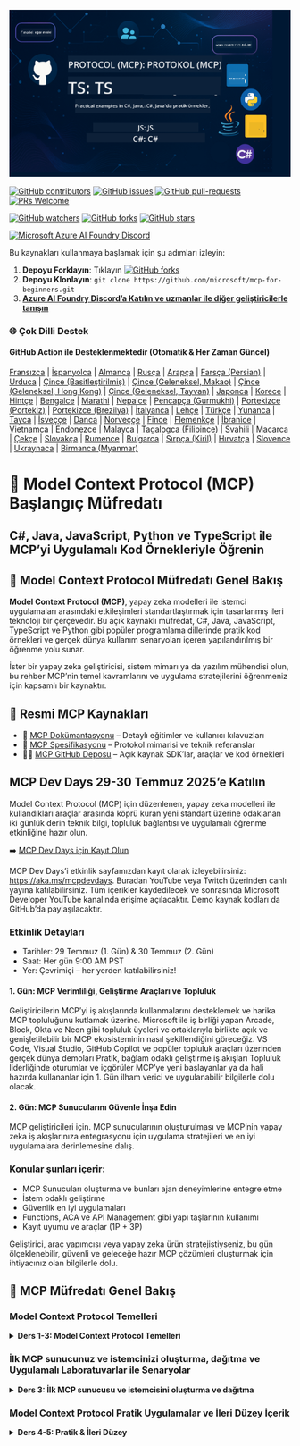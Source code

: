 <!--
CO_OP_TRANSLATOR_METADATA:
{
  "original_hash": "61219d6d0e866f6e714fe6988ebeba31",
  "translation_date": "2025-07-13T14:45:32+00:00",
  "source_file": "README.md",
  "language_code": "tr"
}
-->
![MCP-for-beginners](../../translated_images/mcp-beginners.2ce2b317996369ff66c5b72e25eff9d4288ab2741fc70c0b4e523d1ae1e249fd.tr.png) 

[![GitHub contributors](https://img.shields.io/github/contributors/microsoft/mcp-for-beginners.svg)](https://GitHub.com/microsoft/mcp-for-beginners/graphs/contributors)
[![GitHub issues](https://img.shields.io/github/issues/microsoft/mcp-for-beginners.svg)](https://GitHub.com/microsoft/mcp-for-beginners/issues)
[![GitHub pull-requests](https://img.shields.io/github/issues-pr/microsoft/mcp-for-beginners.svg)](https://GitHub.com/microsoft/mcp-for-beginners/pulls)
[![PRs Welcome](https://img.shields.io/badge/PRs-welcome-brightgreen.svg?style=flat-square)](http://makeapullrequest.com)

[![GitHub watchers](https://img.shields.io/github/watchers/microsoft/mcp-for-beginners.svg?style=social&label=Watch)](https://GitHub.com/microsoft/mcp-for-beginners/watchers)
[![GitHub forks](https://img.shields.io/github/forks/microsoft/mcp-for-beginners.svg?style=social&label=Fork)](https://GitHub.com/microsoft/mcp-for-beginners/fork)
[![GitHub stars](https://img.shields.io/github/stars/microsoft/mcp-for-beginners?style=social&label=Star)](https://GitHub.com/microsoft/mcp-for-beginners/stargazers)


[![Microsoft Azure AI Foundry Discord](https://dcbadge.limes.pink/api/server/ByRwuEEgH4)](https://discord.com/invite/ByRwuEEgH4)

Bu kaynakları kullanmaya başlamak için şu adımları izleyin:
1. **Depoyu Forklayın**: Tıklayın [![GitHub forks](https://img.shields.io/github/forks/microsoft/mcp-for-beginners.svg?style=social&label=Fork)](https://GitHub.com/microsoft/mcp-for-beginners/fork)
2. **Depoyu Klonlayın**:   `git clone https://github.com/microsoft/mcp-for-beginners.git`
3. [**Azure AI Foundry Discord’a Katılın ve uzmanlar ile diğer geliştiricilerle tanışın**](https://discord.com/invite/ByRwuEEgH4)


### 🌐 Çok Dilli Destek

#### GitHub Action ile Desteklenmektedir (Otomatik & Her Zaman Güncel)

[Fransızca](../fr/README.md) | [İspanyolca](../es/README.md) | [Almanca](../de/README.md) | [Rusça](../ru/README.md) | [Arapça](../ar/README.md) | [Farsça (Persian)](../fa/README.md) | [Urduca](../ur/README.md) | [Çince (Basitleştirilmiş)](../zh/README.md) | [Çince (Geleneksel, Makao)](../mo/README.md) | [Çince (Geleneksel, Hong Kong)](../hk/README.md) | [Çince (Geleneksel, Tayvan)](../tw/README.md) | [Japonca](../ja/README.md) | [Korece](../ko/README.md) | [Hintçe](../hi/README.md) | [Bengalce](../bn/README.md) | [Marathi](../mr/README.md) | [Nepalce](../ne/README.md) | [Pencapça (Gurmukhi)](../pa/README.md) | [Portekizce (Portekiz)](../pt/README.md) | [Portekizce (Brezilya)](../br/README.md) | [İtalyanca](../it/README.md) | [Lehçe](../pl/README.md) | [Türkçe](./README.md) | [Yunanca](../el/README.md) | [Tayca](../th/README.md) | [İsveççe](../sv/README.md) | [Danca](../da/README.md) | [Norveççe](../no/README.md) | [Fince](../fi/README.md) | [Flemenkçe](../nl/README.md) | [İbranice](../he/README.md) | [Vietnamca](../vi/README.md) | [Endonezce](../id/README.md) | [Malayca](../ms/README.md) | [Tagalogca (Filipince)](../tl/README.md) | [Svahili](../sw/README.md) | [Macarca](../hu/README.md) | [Çekçe](../cs/README.md) | [Slovakça](../sk/README.md) | [Rumence](../ro/README.md) | [Bulgarca](../bg/README.md) | [Sırpça (Kiril)](../sr/README.md) | [Hırvatça](../hr/README.md) | [Slovence](../sl/README.md) | [Ukraynaca](../uk/README.md) | [Birmanca (Myanmar)](../my/README.md)

# 🚀 Model Context Protocol (MCP) Başlangıç Müfredatı

## **C#, Java, JavaScript, Python ve TypeScript ile MCP’yi Uygulamalı Kod Örnekleriyle Öğrenin**

## 🧠 Model Context Protocol Müfredatı Genel Bakış

**Model Context Protocol (MCP)**, yapay zeka modelleri ile istemci uygulamaları arasındaki etkileşimleri standartlaştırmak için tasarlanmış ileri teknoloji bir çerçevedir. Bu açık kaynaklı müfredat, C#, Java, JavaScript, TypeScript ve Python gibi popüler programlama dillerinde pratik kod örnekleri ve gerçek dünya kullanım senaryoları içeren yapılandırılmış bir öğrenme yolu sunar.

İster bir yapay zeka geliştiricisi, sistem mimarı ya da yazılım mühendisi olun, bu rehber MCP’nin temel kavramlarını ve uygulama stratejilerini öğrenmeniz için kapsamlı bir kaynaktır.

## 🔗 Resmi MCP Kaynakları

- 📘 [MCP Dokümantasyonu](https://modelcontextprotocol.io/) – Detaylı eğitimler ve kullanıcı kılavuzları  
- 📜 [MCP Spesifikasyonu](https://spec.modelcontextprotocol.io/) – Protokol mimarisi ve teknik referanslar  
- 🧑‍💻 [MCP GitHub Deposu](https://github.com/modelcontextprotocol) – Açık kaynak SDK’lar, araçlar ve kod örnekleri  

## MCP Dev Days 29-30 Temmuz 2025’e Katılın

Model Context Protocol (MCP) için düzenlenen, yapay zeka modelleri ile kullandıkları araçlar arasında köprü kuran yeni standart üzerine odaklanan iki günlük derin teknik bilgi, topluluk bağlantısı ve uygulamalı öğrenme etkinliğine hazır olun.

➡️ [MCP Dev Days için Kayıt Olun](https://developer.microsoft.com/en-us/reactor/series/S-1563/)

MCP Dev Days’i etkinlik sayfamızdan kayıt olarak izleyebilirsiniz: https://aka.ms/mcpdevdays. Buradan YouTube veya Twitch üzerinden canlı yayına katılabilirsiniz. Tüm içerikler kaydedilecek ve sonrasında Microsoft Developer YouTube kanalında erişime açılacaktır. Demo kaynak kodları da GitHub’da paylaşılacaktır.

### Etkinlik Detayları
- Tarihler: 29 Temmuz (1. Gün) & 30 Temmuz (2. Gün)
- Saat: Her gün 9:00 AM PST
- Yer: Çevrimiçi – her yerden katılabilirsiniz!

#### 1. Gün: MCP Verimliliği, Geliştirme Araçları ve Topluluk

Geliştiricilerin MCP’yi iş akışlarında kullanmalarını desteklemek ve harika MCP topluluğunu kutlamak üzerine. Microsoft ile iş birliği yapan Arcade, Block, Okta ve Neon gibi topluluk üyeleri ve ortaklarıyla birlikte açık ve genişletilebilir bir MCP ekosisteminin nasıl şekillendiğini göreceğiz. VS Code, Visual Studio, GitHub Copilot ve popüler topluluk araçları üzerinden gerçek dünya demoları
Pratik, bağlam odaklı geliştirme iş akışları
Topluluk liderliğinde oturumlar ve içgörüler
MCP’ye yeni başlayanlar ya da hali hazırda kullananlar için 1. Gün ilham verici ve uygulanabilir bilgilerle dolu olacak.

#### 2. Gün: MCP Sunucularını Güvenle İnşa Edin

MCP geliştiricileri için. MCP sunucularının oluşturulması ve MCP’nin yapay zeka iş akışlarınıza entegrasyonu için uygulama stratejileri ve en iyi uygulamalara derinlemesine dalış.

### Konular şunları içerir:

- MCP Sunucuları oluşturma ve bunları ajan deneyimlerine entegre etme
- İstem odaklı geliştirme
- Güvenlik en iyi uygulamaları
- Functions, ACA ve API Management gibi yapı taşlarının kullanımı
- Kayıt uyumu ve araçlar (1P + 3P)

Geliştirici, araç yapımcısı veya yapay zeka ürün stratejistiyseniz, bu gün ölçeklenebilir, güvenli ve geleceğe hazır MCP çözümleri oluşturmak için ihtiyacınız olan bilgilerle dolu.

## 🧭 MCP Müfredatı Genel Bakış

### Model Context Protocol Temelleri 
<details>
  <summary><strong> Ders 1-3: Model Context Protocol Temelleri</strong></summary>

- **00. MCP’ye Giriş**  
  Model Context Protocol’ün genel tanıtımı ve yapay zeka iş akışlarındaki önemi. [Devamını oku](./00-Introduction/README.md)
- **01. Temel Kavramlar**  
  MCP’nin temel kavramlarının derinlemesine incelenmesi. [Devamını oku](./01-CoreConcepts/README.md)
- **02. MCP’de Güvenlik**  
  Güvenlik tehditleri ve en iyi uygulamalar. [Devamını oku](./02-Security/README.md)
- **03. MCP ile Başlarken**  
  Ortam kurulumu, temel sunucu/istemciler, entegrasyon. [Devamını oku](./03-GettingStarted/README.md)
</details>

### İlk MCP sunucunuz ve istemcinizi oluşturma, dağıtma ve Uygulamalı Laboratuvarlar ile Senaryolar
<details>
  <summary><strong> Ders 3: İlk MCP sunucusu ve istemcisini oluşturma ve dağıtma</strong></summary>

- **3.1. İlk sunucu** – [Kılavuz](./03-GettingStarted/01-first-server/README.md)
- **3.2. İlk istemci** – [Kılavuz](./03-GettingStarted/02-client/README.md)
- **3.3. LLM ile istemci** – [Kılavuz](./03-GettingStarted/03-llm-client/README.md)
- **3.4. Visual Studio Code ile sunucu tüketimi** – [Kılavuz](./03-GettingStarted/04-vscode/README.md)
- **3.5. SSE kullanarak sunucu oluşturma** – [Kılavuz](./03-GettingStarted/05-sse-server/README.md)
- **3.6. HTTP Akışı** – [Kılavuz](./03-GettingStarted/06-http-streaming/README.md)
- **3.7. AI Toolkit kullanımı** – [Kılavuz](./03-GettingStarted/07-aitk/README.md)
- **3.8. Sunucunuzu test etme** – [Kılavuz](./03-GettingStarted/08-testing/README.md)
- **3.9. Sunucunuzu dağıtma** – [Kılavuz](./03-GettingStarted/09-deployment/README.md)
</details>

### Model Context Protocol Pratik Uygulamalar ve İleri Düzey İçerik
<details>
  <summary><strong> Ders 4-5: Pratik & İleri Düzey</strong></summary>

- **04. Pratik Uygulama**  
  SDK’lar, hata ayıklama, test etme, yeniden kullanılabilir istem şablonları. [Devamını oku](./04-PracticalImplementation/README.md)
- **05. MCP’de İleri Konular**  
  Çok modlu yapay zeka, ölçeklendirme, kurumsal kullanım. [Devamını oku](./05-AdvancedTopics/README.md)
- **5.1. MCP’nin Azure ile Entegrasyonu** – [Kılavuz](./05-AdvancedTopics/mcp-integration/README.md)
- **5.2. Çok modluluk** – [Kılavuz](./05-AdvancedTopics/mcp-multi-modality/README.md)
- **5.3. MCP OAuth2 Demo** – [Kılavuz](./05-AdvancedTopics/mcp-oauth2-demo/README.md)
- **5.4. Kök Bağlamlar** – [Kılavuz](./05-AdvancedTopics/mcp-root-contexts/README.md)
- **5.5. Yönlendirme** – [Kılavuz](./05-AdvancedTopics/mcp-routing/README.md)
- **5.6. Örnekleme** – [Kılavuz](./05-AdvancedTopics/mcp-sampling/README.md)
- **5.7. Ölçeklendirme** – [Kılavuz](./05-AdvancedTopics/mcp-scaling/README.md)
- **5.8. Güvenlik** – [Kılavuz](./05-AdvancedTopics/mcp-security/README.md)
- **5.9. Web Arama MCP** – [Kılavuz](./05-AdvancedTopics/web-search-mcp/README.md)
- **5.10. Gerçek Zamanlı Akış** – [Kılavuz](./05-AdvancedTopics/mcp-realtimestreaming/README.md)
- **5.11. Gerçek Zamanlı Web Arama** – [Kılavuz](./05-AdvancedTopics/mcp-realtimesearch/README.md)
- **5.12. Model Context Protocol Sunucuları için Entra ID Kimlik Doğrulaması** – [Kılavuz](./05-AdvancedTopics/mcp-security-entra/README.md)
- **5.13. Model Context Protocol (MCP) Azure AI Foundry ile Entegrasyonu** – [Kılavuz](./05-AdvancedTopics/mcp-foundry-agent-integration/README.md)

### Model Context Protocol En İyi Uygulamalar  
<details>
  <summary><strong> Dersler 6-9: Topluluk, En İyi Uygulamalar & Laboratuvarlar</strong></summary>

- **06. Topluluk Katkıları** – [Kılavuz](./06-CommunityContributions/README.md)
- **07. Erken Benimsemeden Alınan Dersler** – [Kılavuz](./07-LessonsFromEarlyAdoption/README.md)
- **08. MCP için En İyi Uygulamalar** – [Kılavuz](./08-BestPractices/README.md)
- **09. MCP Vaka Çalışmaları** – [Kılavuz](./09-CaseStudy/README.md)
</details>

### Model Context Protocol AI Toolkit ile VScode için Uygulamalı Laboratuvar  
<details>
  <summary><strong>Ders 10: AI Toolkit ile VScode için MCP Sunucusu Kurma Uygulamalı Laboratuvarı</strong></summary>
    
- **10. AI İş Akışlarını Kolaylaştırma: AI Toolkit ile MCP Sunucusu Kurma** – [Uygulamalı Laboratuvar](./10-StreamliningAIWorkflowsBuildingAnMCPServerWithAIToolkit/README.md)
</details>

## Model Context Protocol Örnek Projeler Java, C#, JavaScript, TypeScript ve Python ile MCP Hesap Makinesi Projesi Oluşturma

### 🧮 Java, C#, JavaScript, TypeScript ve Python’da MCP Hesap Makinesi Örnek Projeleri  
<details>
  <summary><strong>Dil Bazında Kod Uygulamalarını Keşfedin</strong></summary>

  - [C# MCP Sunucu Örneği](./03-GettingStarted/samples/csharp/README.md)
  - [Java MCP Hesap Makinesi](./03-GettingStarted/samples/java/calculator/README.md)
  - [JavaScript MCP Demo](./03-GettingStarted/samples/javascript/README.md)
  - [Python MCP Sunucu](../../03-GettingStarted/samples/python/mcp_calculator_server.py)
  - [TypeScript MCP Örneği](./03-GettingStarted/samples/typescript/README.md)

</details>

### 💡 MCP İleri Düzey Örnek Çözüm: C#, Java, JavaScript, TypeScript ve Python’da Hesap Makinesi Projeleri  
<details>
  <summary><strong>İleri Düzey Örnekleri Keşfedin</strong></summary>

  - [İleri Düzey C# Örneği](./04-PracticalImplementation/samples/csharp/README.md)
  - [Java Container Uygulama Örneği](./04-PracticalImplementation/samples/java/containerapp/README.md)
  - [JavaScript İleri Düzey Örnek](./04-PracticalImplementation/samples/javascript/README.md)
  - [Python Karmaşık Uygulama](../../04-PracticalImplementation/samples/python/mcp_sample.py)
  - [TypeScript Container Örneği](./04-PracticalImplementation/samples/typescript/README.md)

</details>


## 🎯 MCP Öğrenmek İçin Ön Koşullar

Bu müfredattan en iyi şekilde faydalanmak için:

- C#, Java veya Python hakkında temel bilgi sahibi olmalısınız  
- İstemci-sunucu modeli ve API’leri anlamalısınız  
- (İsteğe bağlı) Makine öğrenimi kavramlarına aşina olmanız faydalı olur  

## 📚 Çalışma Rehberi

Bu depoyu etkili kullanmanız için kapsamlı bir [Çalışma Rehberi](./study_guide.md) mevcuttur. Rehberde şunlar yer alır:

- Tüm konuları gösteren görsel müfredat haritası  
- Her depo bölümünün detaylı açıklaması  
- Örnek projelerin nasıl kullanılacağına dair yönlendirmeler  
- Farklı beceri seviyeleri için önerilen öğrenme yolları  
- Öğrenme sürecinizi destekleyecek ek kaynaklar  

## 🛠️ Bu Müfredatı Etkili Kullanma Yöntemleri

Bu kılavuzdaki her ders şunları içerir:

1. MCP kavramlarının net açıklamaları  
2. Birden fazla dilde canlı kod örnekleri  
3. Gerçek MCP uygulamaları geliştirmek için alıştırmalar  
4. İleri düzey öğrenenler için ek kaynaklar  


## 🌟 Topluluğa Teşekkürler

Önemli kod örnekleriyle katkıda bulunan Microsoft Değerli Uzmanı [Shivam Goyal](https://www.linkedin.com/in/shivam2003/)’a teşekkür ederiz.

## 📜 Lisans Bilgisi

Bu içerik **MIT Lisansı** altında lisanslanmıştır. Şartlar ve koşullar için [LICENSE](../../LICENSE) dosyasına bakınız.

## 🤝 Katkı Rehberi

Bu proje katkı ve önerilere açıktır. Çoğu katkı için, katkınızı kullanma haklarını bize verdiğinizi ve gerçekten bu haklara sahip olduğunuzu beyan eden bir Contributor License Agreement (CLA) kabul etmeniz gerekir. Detaylar için <https://cla.opensource.microsoft.com> adresini ziyaret edin.

Bir pull request gönderdiğinizde, CLA botu otomatik olarak CLA sağlamanız gerekip gerekmediğini belirler ve PR’ı uygun şekilde işaretler (örneğin, durum kontrolü, yorum). Botun verdiği talimatları takip etmeniz yeterlidir. CLA işlemini, CLA kullanan tüm depolarda sadece bir kez yapmanız gerekir.

Bu proje [Microsoft Açık Kaynak Davranış Kuralları](https://opensource.microsoft.com/codeofconduct/)’nu benimsemiştir. Daha fazla bilgi için [Davranış Kuralları SSS](https://opensource.microsoft.com/codeofconduct/faq/) sayfasına bakabilir veya ek sorularınız için [opencode@microsoft.com](mailto:opencode@microsoft.com) adresine yazabilirsiniz.

## 🎒 Diğer Kurslar  
Ekibimiz başka kurslar da hazırlıyor! Göz atın:

- [Yeni Başlayanlar için AI Ajanları](https://github.com/microsoft/ai-agents-for-beginners?WT.mc_id=academic-105485-koreyst)  
- [.NET ile Yeni Başlayanlar için Üretken AI](https://github.com/microsoft/Generative-AI-for-beginners-dotnet?WT.mc_id=academic-105485-koreyst)  
- [JavaScript ile Yeni Başlayanlar için Üretken AI](https://github.com/microsoft/generative-ai-with-javascript?WT.mc_id=academic-105485-koreyst)  
- [Yeni Başlayanlar için Üretken AI](https://github.com/microsoft/generative-ai-for-beginners?WT.mc_id=academic-105485-koreyst)  
- [Yeni Başlayanlar için Makine Öğrenimi](https://aka.ms/ml-beginners?WT.mc_id=academic-105485-koreyst)  
- [Yeni Başlayanlar için Veri Bilimi](https://aka.ms/datascience-beginners?WT.mc_id=academic-105485-koreyst)  
- [Yeni Başlayanlar için Yapay Zeka](https://aka.ms/ai-beginners?WT.mc_id=academic-105485-koreyst)  
- [Yeni Başlayanlar için Siber Güvenlik](https://github.com/microsoft/Security-101??WT.mc_id=academic-96948-sayoung)  
- [Yeni Başlayanlar için Web Geliştirme](https://aka.ms/webdev-beginners?WT.mc_id=academic-105485-koreyst)  
- [Yeni Başlayanlar için Nesnelerin İnterneti (IoT)](https://aka.ms/iot-beginners?WT.mc_id=academic-105485-koreyst)  
- [Yeni Başlayanlar için XR Geliştirme](https://github.com/microsoft/xr-development-for-beginners?WT.mc_id=academic-105485-koreyst)  
- [AI Eşli Programlama için GitHub Copilot’u Ustalaştırma](https://aka.ms/GitHubCopilotAI?WT.mc_id=academic-105485-koreyst)  
- [C#/.NET Geliştiricileri için GitHub Copilot’u Ustalaştırma](https://github.com/microsoft/mastering-github-copilot-for-dotnet-csharp-developers?WT.mc_id=academic-105485-koreyst)  
- [Kendi Copilot Maceranı Seç](https://github.com/microsoft/CopilotAdventures?WT.mc_id=academic-105485-koreyst)  


## ™️ Marka Bildirimi

Bu proje, projeler, ürünler veya hizmetler için ticari markalar veya logolar içerebilir. Microsoft ticari markalarının veya logolarının yetkili kullanımı, [Microsoft’un Ticari Marka & Marka Yönergeleri](https://www.microsoft.com/legal/intellectualproperty/trademarks/usage/general)’ne tabidir ve bu kurallara uygun olmalıdır. Microsoft ticari markalarının veya logolarının bu projenin değiştirilmiş sürümlerinde kullanımı karışıklığa yol açmamalı veya Microsoft sponsorluğunu ima etmemelidir. Üçüncü taraf ticari markalarının veya logolarının kullanımı ise ilgili üçüncü tarafların politikalarına tabidir.

**Feragatname**:  
Bu belge, AI çeviri servisi [Co-op Translator](https://github.com/Azure/co-op-translator) kullanılarak çevrilmiştir. Doğruluk için çaba göstersek de, otomatik çevirilerin hatalar veya yanlışlıklar içerebileceğini lütfen unutmayınız. Orijinal belge, kendi dilinde yetkili kaynak olarak kabul edilmelidir. Kritik bilgiler için profesyonel insan çevirisi önerilir. Bu çevirinin kullanımı sonucu oluşabilecek yanlış anlamalar veya yorum hatalarından sorumlu değiliz.